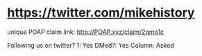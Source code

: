 # https://twitter.com/mikehistory

unique POAP claim link: 
http://POAP.xyz/claim/2qmo1c

Following us on twitter? 1: Yes
DMed?: Yes
Column: Asked